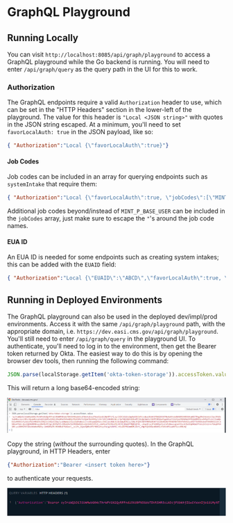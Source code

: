 # GraphQL Playground

## Running Locally

You can visit `http://localhost:8085/api/graph/playground` to access a GraphQL playground while the Go backend is running. You will need to enter `/api/graph/query` as the query path in the UI for this to work.

### Authorization

The GraphQL endpoints require a valid `Authorization` header to use, which can be set in the "HTTP Headers" section in the lower-left of the playground. The value for this header is `"Local <JSON string>"` with quotes in the JSON string escaped. At a minimum, you'll need to set `favorLocalAuth: true` in the JSON payload, like so:

```json
{ "Authorization":"Local {\"favorLocalAuth\":true}"}
```

#### Job Codes

Job codes can be included in an array for querying endpoints such as `systemIntake` that require them:

```json
{ "Authorization":"Local {\"favorLocalAuth\":true, \"jobCodes\":[\"MINT_P_BASE_USER\"]}"}
```

Additional job codes beyond/instead of `MINT_P_BASE_USER` can be included in the `jobCodes` array, just make sure to escape the `"`'s around the job code names.

#### EUA ID

An EUA ID is needed for some endpoints such as creating system intakes; this can be added with the `EUAID` field:

```json
{ "Authorization":"Local {\"EUAID\":\"ABCD\",\"favorLocalAuth\":true, \"jobCodes\":[\"MINT_P_BASE_USER\", \"MINT_D_ADMIN_USER\"]}"}
```


## Running in Deployed Environments

The GraphQL playground can also be used in the deployed dev/impl/prod environments. Access it with the same `/api/graph/playground` path, with the appropriate domain, i.e. `https://dev.easi.cms.gov/api/graph/playground`. You'll still need to enter `/api/graph/query` in the playground UI. To authenticate, you'll need to log in to the environment, then get the Bearer token returned by Okta. The easiest way to do this is by opening the browser dev tools, then running the following command:

```js
JSON.parse(localStorage.getItem('okta-token-storage')).accessToken.value
```

This will return a long base64-encoded string:

![Browser dev tools console, showing the result of the above command](./images/graphql_playground/browser_console.png)

Copy the string (_without_ the surrounding quotes). In the GraphQL playground, in HTTP Headers, enter

```json
{"Authorization":"Bearer <insert token here>"}
```

to authenticate your requests.

![GraphQL Playground, HTTP Headers section, showing the Authorization header with the token added](./images/graphql_playground/graphql_playground_header.png)
